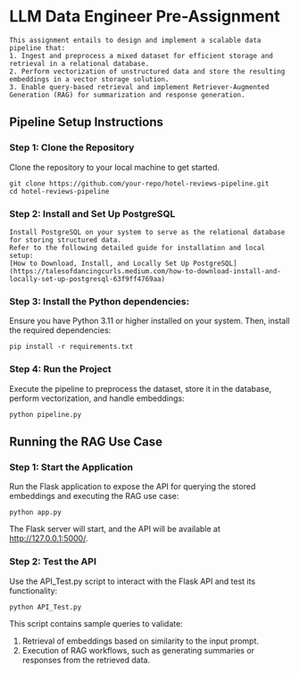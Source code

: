 # LLM Data Engineer Pre-Assignment

```
This assignment entails to design and implement a scalable data pipeline that:
1. Ingest and preprocess a mixed dataset for efficient storage and retrieval in a relational database.
2. Perform vectorization of unstructured data and store the resulting embeddings in a vector storage solution.
3. Enable query-based retrieval and implement Retriever-Augmented Generation (RAG) for summarization and response generation.
```

## Pipeline Setup Instructions
### Step 1: Clone the Repository
Clone the repository to your local machine to get started.
```
git clone https://github.com/your-repo/hotel-reviews-pipeline.git
cd hotel-reviews-pipeline
```
### Step 2: Install and Set Up PostgreSQL
```
Install PostgreSQL on your system to serve as the relational database for storing structured data.
Refer to the following detailed guide for installation and local setup:
[How to Download, Install, and Locally Set Up PostgreSQL](https://talesofdancingcurls.medium.com/how-to-download-install-and-locally-set-up-postgresql-63f9ff4769aa)
```
### Step 3: Install the Python dependencies:
Ensure you have Python 3.11 or higher installed on your system. Then, install the required dependencies:
```
pip install -r requirements.txt
```
### Step 4: Run the Project
Execute the pipeline to preprocess the dataset, store it in the database, perform vectorization, and handle embeddings:
```
python pipeline.py
```

## Running the RAG Use Case
### Step 1: Start the Application
Run the Flask application to expose the API for querying the stored embeddings and executing the RAG use case:
```
python app.py
```
The Flask server will start, and the API will be available at http://127.0.0.1:5000/.

### Step 2: Test the API
Use the API_Test.py script to interact with the Flask API and test its functionality:
```
python API_Test.py
```
This script contains sample queries to validate:
1. Retrieval of embeddings based on similarity to the input prompt.
2. Execution of RAG workflows, such as generating summaries or responses from the retrieved data.
